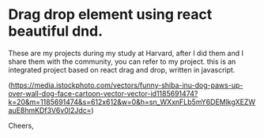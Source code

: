 # Drag drop element using react beautiful dnd.

These are my projects during my study at Harvard, after I did them and I share them with the community, you can refer to my project.
this is an integrated project based on react drag and drop, written in javascript.

(https://media.istockphoto.com/vectors/funny-shiba-inu-dog-paws-up-over-wall-dog-face-cartoon-vector-vector-id1185691474?k=20&m=1185691474&s=612x612&w=0&h=sn_WXxnFLb5mY6DEMlkgXEZWauE8hmKDf3V6v0l2Jdc=)

Cheers,
